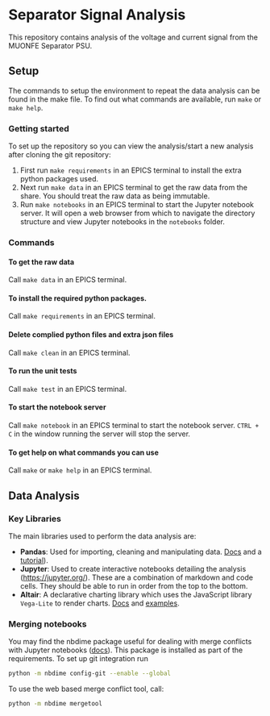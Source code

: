 # Separator Signal Analysis

This repository contains analysis of the voltage and current signal from the 
MUONFE Separator PSU.

## Setup

The commands to setup the environment to repeat the data analysis can be 
found in the make file. To find out what commands are available, run `make` or `make help`.

### Getting started

To set up the repository so you can view the analysis/start a new analysis after 
cloning the git repository:
1. First run `make requirements` in an EPICS terminal to install the extra 
python packages used.
2. Next run `make data` in an EPICS terminal to get the raw data from the 
share. You should treat the raw data as being immutable.
3. Run `make notebooks` in an EPICS terminal to start the Jupyter notebook server. 
It will open a web browser from which to navigate the directory structure 
and view Jupyter notebooks in the `notebooks` folder.

### Commands

#### To get the raw data

Call `make data` in an EPICS terminal.

#### To install the required python packages.

Call `make requirements` in an EPICS terminal.

#### Delete complied python files and extra json files

Call `make clean` in an EPICS terminal.

#### To run the unit tests

Call `make test` in an EPICS terminal.

#### To start the notebook server

Call `make notebook` in an EPICS terminal to start the notebook server. 
`CTRL + C` in the window running the server will stop the server.

#### To get help on what commands you can use

Call `make` or `make help` in an EPICS terminal.


## Data Analysis

### Key Libraries

The main libraries used to perform the data analysis are:

- **Pandas**: Used for importing, cleaning and manipulating data. 
[Docs](http://pandas.pydata.org/pandas-docs/stable/) and a 
[tutorial](http://pandas.pydata.org/pandas-docs/stable/10min.html)).
- **Jupyter**: Used to create interactive notebooks detailing the analysis (https://jupyter.org/). 
These are a combination of markdown and code cells. They should be able to run in order 
from the top to the bottom.
- **Altair**: A declarative charting library which uses the JavaScript library 
`Vega-Lite` to render charts. [Docs](https://altair-viz.github.io/) and 
[examples](https://altair-viz.github.io/gallery/index.html).
 
### Merging notebooks

You may find the nbdime package useful for dealing with merge conflicts with Jupyter 
notebooks ([docs](https://nbdime.readthedocs.io/en/latest/)). This package is installed as 
part of the requirements. To set up git integration run

```bash
python -m nbdime config-git --enable --global
```

To use the web based merge conflict tool, call:

```bash
python -m nbdime mergetool
```
